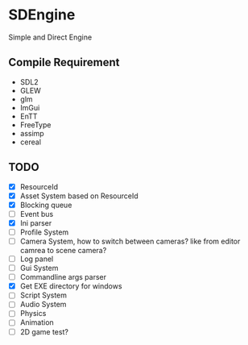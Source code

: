 # SDEngine
Simple and Direct Engine

## Compile Requirement
- SDL2
- GLEW
- glm
- ImGui
- EnTT
- FreeType
- assimp
- cereal

## TODO
- [X] ResourceId
- [X] Asset System based on ResourceId
- [X] Blocking queue
- [ ] Event bus
- [X] Ini parser
- [ ] Profile System
- [ ] Camera System, how to switch between cameras? like from editor camrea to scene camera?
- [ ] Log panel
- [ ] Gui System
- [ ] Commandline args parser
- [X] Get EXE directory for windows
- [ ] Script System
- [ ] Audio System
- [ ] Physics
- [ ] Animation
- [ ] 2D game test?
